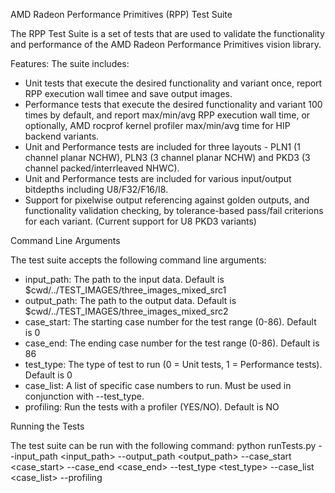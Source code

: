 AMD Radeon Performance Primitives (RPP) Test Suite

The RPP Test Suite is a set of tests that are used to validate the functionality and performance of the AMD Radeon Performance Primitives vision library.

Features:
The suite includes:
* Unit tests that execute the desired functionality and variant once, report RPP execution wall timee and save output images.
* Performance tests that execute the desired functionality and variant 100 times by default, and report max/min/avg RPP execution wall time, or optionally, AMD rocprof kernel profiler max/min/avg time for HIP backend variants.
* Unit and Performance tests are included for three layouts - PLN1 (1 channel planar NCHW), PLN3 (3 channel planar NCHW) and PKD3 (3 channel packed/interrleaved NHWC).
* Unit and Performance tests are included for various input/output bitdepths including U8/F32/F16/I8.
* Support for pixelwise output referencing against golden outputs, and functionality validation checking, by tolerance-based pass/fail criterions for each variant. (Current support for U8 PKD3 variants)

Command Line Arguments

The test suite accepts the following command line arguments:
* input_path: The path to the input data. Default is $cwd/../TEST_IMAGES/three_images_mixed_src1
* output_path: The path to the output data. Default is $cwd/../TEST_IMAGES/three_images_mixed_src2
* case_start: The starting case number for the test range (0-86). Default is 0
* case_end: The ending case number for the test range (0-86). Default is 86
* test_type: The type of test to run (0 = Unit tests, 1 = Performance tests). Default is 0
* case_list: A list of specific case numbers to run. Must be used in conjunction with --test_type.
* profiling: Run the tests with a profiler (YES/NO). Default is NO

Running the Tests

The test suite can be run with the following command:
python runTests.py --input_path <input_path> --output_path <output_path> --case_start <case_start> --case_end <case_end> --test_type <test_type> --case_list <case_list> --profiling <profiling>
